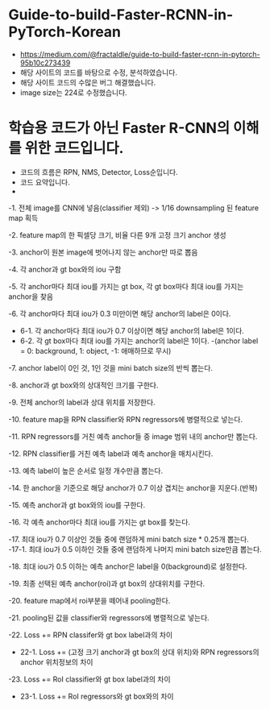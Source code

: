 # Guide-to-build-Faster-RCNN-in-PyTorch-Korean
- https://medium.com/@fractaldle/guide-to-build-faster-rcnn-in-pytorch-95b10c273439
- 해당 사이트의 코드를 바탕으로 수정, 분석하였습니다.
- 해당 사이트 코드의 수많은 버그 해결했습니다.
- image size는 224로 수정했습니다.
# 학습용 코드가 아닌 Faster R-CNN의 이해를 위한 코드입니다.
- 코드의 흐름은 RPN, NMS, Detector, Loss순입니다.
- 코드 요약입니다.
-
-1. 전체 image를 CNN에 넣음(classifier 제외) -> 1/16 downsampling 된 feature map 획득

-2. feature map의 한 픽셀당 크기, 비율 다른 9개 고정 크기 anchor 생성

-3. anchor이 원본 image에 벗어나지 않는 anchor만 따로 뽑음

-4. 각 anchor과 gt box와의 iou 구함

-5. 각 anchor마다 최대 iou를 가지는 gt box, 각 gt box마다 최대 iou를 가지는 anchor을 찾음

-6. 각 anchor마다 최대 iou가 0.3 미만이면 해당 anchor의 label은 0이다.
- 6-1. 각 anchor마다 최대 iou가 0.7 이상이면 해당 anchor의 label은 1이다.
- 6-2. 각 gt box마다 최대 iou를 가지는 anchor의 label은 1이다.
-(anchor label = 0: background, 1: object, -1: 애매하므로 무시)

-7. anchor label이 0인 것, 1인 것을 mini batch size의 반씩 뽑는다.

-8. anchor과 gt box와의 상대적인 크기를 구한다.

-9. 전체 anchor의 label과 상대 위치를 저장한다.

-10. feature map을 RPN classifier와 RPN regressors에 병렬적으로 넣는다.

-11. RPN regressors를 거친 예측 anchor들 중 image 범위 내의 anchor만 뽑는다.

-12. RPN classifier를 거친 예측 label과 예측 anchor을 매치시킨다.

-13. 예측 label이 높은 순서로 일정 개수만큼 뽑는다.

-14. 한 anchor을 기준으로 해당 anchor가 0.7 이상 겹치는 anchor을 지운다.(반복)

-15. 예측 anchor과 gt box와의 iou를 구한다.

-16. 각 예측 anchor마다 최대 iou를 가지는 gt box를 찾는다.

-17. 최대 iou가 0.7 이상인 것들 중에 랜덤하게 mini batch size * 0.25개 뽑는다.
-17-1. 최대 iou가 0.5 이하인 것들 중에 랜덤하게 나머지 mini batch size만큼 뽑는다.

-18. 최대 iou가 0.5 이하는 예측 anchor은 label을 0(background)로 설정한다.

-19. 최종 선택된 예측 anchor(roi)과 gt box의 상대위치를 구한다.

-20. feature map에서 roi부분을 떼어내 pooling한다.

-21. pooling된 값을 classifier와 regressors에 병렬적으로 넣는다.

-22. Loss += RPN classifer와 gt box label과의 차이
- 22-1. Loss += (고정 크기 anchor과 gt box의 상대 위치)와 RPN regressors의 anchor 위치정보의 차이

-23. Loss += RoI classifier와 gt box label과의 차이
- 23-1. Loss += RoI regressors와 gt box와의 차이
